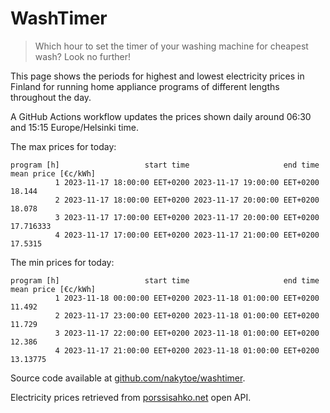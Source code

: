 
# WashTimer

> Which hour to set the timer of your washing machine for cheapest wash? Look no further!

This page shows the periods for highest and lowest electricity prices in Finland 
for running home appliance programs of different lengths throughout the day. 

A GitHub Actions workflow updates the prices shown daily around 06:30 and 15:15 Europe/Helsinki time.

The max prices for today:

	program [h]                   start time                     end time mean price [€c/kWh]
	          1 2023-11-17 18:00:00 EET+0200 2023-11-17 19:00:00 EET+0200              18.144
	          2 2023-11-17 18:00:00 EET+0200 2023-11-17 20:00:00 EET+0200              18.078
	          3 2023-11-17 17:00:00 EET+0200 2023-11-17 20:00:00 EET+0200           17.716333
	          4 2023-11-17 17:00:00 EET+0200 2023-11-17 21:00:00 EET+0200             17.5315

The min prices for today:

	program [h]                   start time                     end time mean price [€c/kWh]
	          1 2023-11-18 00:00:00 EET+0200 2023-11-18 01:00:00 EET+0200              11.492
	          2 2023-11-17 23:00:00 EET+0200 2023-11-18 01:00:00 EET+0200              11.729
	          3 2023-11-17 22:00:00 EET+0200 2023-11-18 01:00:00 EET+0200              12.386
	          4 2023-11-17 21:00:00 EET+0200 2023-11-18 01:00:00 EET+0200            13.13775


Source code available at [github.com/nakytoe/washtimer](https://github.com/nakytoe/washtimer).

Electricity prices retrieved from [porssisahko.net](https://porssisahko.net/api) open API.
